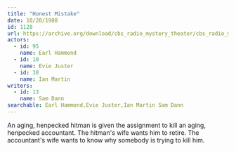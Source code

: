 ```yaml
---
title: "Honest Mistake"
date: 10/20/1980
id: 1128
url: https://archive.org/download/cbs_radio_mystery_theater/cbs_radio_mystery_theater-1101-1150.zip/cbs_radio_mystery_theater-1101-1150%2Fcbsrmt_1128_honest_mistake.mp3
actors:  
  - id: 95
    name: Earl Hammond  
  - id: 10
    name: Evie Juster  
  - id: 38
    name: Ian Martin
writers:  
  - id: 13
    name: Sam Dann
searchable: Earl Hammond,Evie Juster,Ian Martin Sam Dann
---
```

An aging, henpecked hitman is given the assignment to kill an aging, henpecked accountant. The hitman's wife wants him to retire. The accountant's wife wants to know why somebody is trying to kill him.